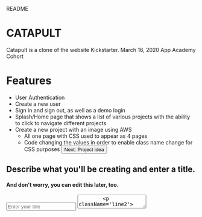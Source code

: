 README
# CATAPULT
Catapult is a clone of the website Kickstarter. March 16, 2020 App Academy Cohort

# Features
* User Authentication
* Create a new user
* Sign in and sign out, as well as a demo login
* Splash/Home page that shows a list of various projects with the ability to click to navigate different projects
* Create a new project with an image using AWS
    * All one page with CSS used to appear as 4 pages
    * Code changing the values in order to enable class name change for CSS purposes
    <button className='next-project-idea' type='submit' onClick={this.plusOne(this.state.val)} >Next: Project idea</button>
<form className={this.state.val === 2 ? 'enter-description' : 'enter-description-hide'}>
        <h2 className='description-header'>Describe what you'll be creating and enter a title.</h2>
        <h4 className='description-sub'>And don't worry, you can edit this later, too.</h4>
        <input type="textarea" className='textarea-title' placeholder='Enter your title' onChange={this.handleTextClick('title')} />
        <textarea type="textarea" className= 'textarea-enter' placeholder='A short description of your project' onChange={this.handleTitleClick('description')} />
        <p className='line2'></p>
        <button type='submit' className={this.state.textStatus && this.state.titleStatus ? 'next-location' : 'next-location-unready'} onClick={this.plusOne(this.state.val)}>Next: Location</button>
        <button className='back-to-category' onClick={this.minusOne(this.state.val)}>Back to category</button>
</form>
* Category page that will show all different projects of that category

# Technologies Used
* Ruby
* Rails
* jQuery
* Javascript
* React/Redux
* AWS










